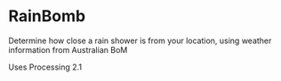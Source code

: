 RainBomb
========

Determine how close a rain shower is from your location, using weather information from Australian BoM

Uses Processing 2.1
